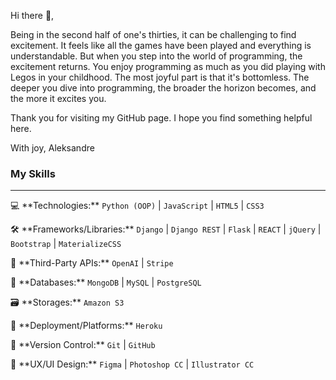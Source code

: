 Hi there 👋, 

Being in the second half of one's thirties, it can be challenging to find excitement. It feels like all the games have been played and everything is understandable. But when you step into the world of programming, the excitement returns. You enjoy programming as much as you did playing with Legos in your childhood. The most joyful part is that it's bottomless. The deeper you dive into programming, the broader the horizon becomes, and the more it excites you.

Thank you for visiting my GitHub page. I hope you find something helpful here.

With joy, Aleksandre



### My Skills

---

<p>
    💻 **Technologies:**
    <code>Python (OOP)</code> | <code>JavaScript</code> | <code>HTML5</code> | <code>CSS3</code>
</p>


<p>
    🛠️ **Frameworks/Libraries:** 
    <code>Django</code> | <code>Django REST</code> | <code>Flask</code> | <code>REACT</code> | <code>jQuery</code> | <code>Bootstrap</code> | <code>MaterializeCSS</code>
</p>


<p>
    🔌 **Third-Party APIs:**
    <code>OpenAI</code> | <code>Stripe</code>
</p>

<p>
    💾 **Databases:**
    <code>MongoDB</code> | <code>MySQL</code> | <code>PostgreSQL</code>
</p>

<p>
    🗃️ **Storages:**
    <code>Amazon S3</code>
</p>

<p>
    🚀 **Deployment/Platforms:**
    <code>Heroku</code>
</p>

<p>
    🔄 **Version Control:** 
    <code>Git</code> | <code>GitHub</code>
</p>

<p>
    🎨 **UX/UI Design:** 
    <code>Figma</code> | <code>Photoshop CC</code> | <code>Illustrator CC</code>
</p>









